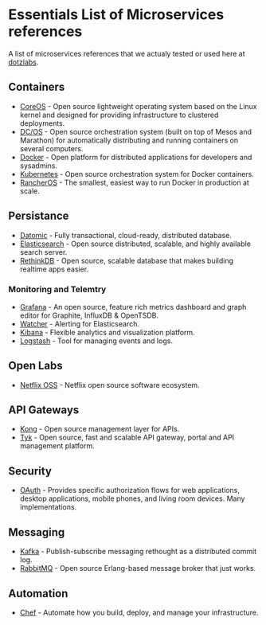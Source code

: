 # Essentials List of Microservices references 

A list of microservices references that we actualy tested or used here at [dotzlabs](http://dotzlabs.com).


## Containers

- [CoreOS](https://coreos.com/) - Open source lightweight operating system based on the Linux kernel and designed for providing infrastructure to clustered deployments.
- [DC/OS](https://dcos.io/) - Open source orchestration system (built on top of Mesos and Marathon) for automatically distributing and running containers on several computers.
- [Docker](https://www.docker.com/) - Open platform for distributed applications for developers and sysadmins.
- [Kubernetes](http://kubernetes.io/) - Open source orchestration system for Docker containers.
- [RancherOS](https://github.com/rancher/os) - The smallest, easiest way to run Docker in production at scale.


## Persistance

- [Datomic](http://www.datomic.com/) - Fully transactional, cloud-ready, distributed database.
- [Elasticsearch](https://www.elastic.co/products/elasticsearch) - Open source distributed, scalable, and highly available search server.
- [RethinkDB](http://rethinkdb.com/) - Open source, scalable database that makes building realtime apps easier.


### Monitoring and Telemtry

- [Grafana](http://grafana.org/) - An open source, feature rich metrics dashboard and graph editor for Graphite, InfluxDB & OpenTSDB.
- [Watcher](https://www.elastic.co/products/watcher) - Alerting for Elasticsearch.
- [Kibana](https://www.elastic.co/products/kibana) - Flexible analytics and visualization platform.
- [Logstash](https://www.elastic.co/products/logstash) - Tool for managing events and logs.


## Open Labs

- [Netflix OSS](https://netflix.github.io/) - Netflix open source software ecosystem.


## API Gateways 

- [Kong](https://getkong.org/) - Open source management layer for APIs.
- [Tyk](https://tyk.io/) - Open source, fast and scalable API gateway, portal and API management platform.


## Security

- [OAuth](http://oauth.net/2/) - Provides specific authorization flows for web applications, desktop applications, mobile phones, and living room devices. Many implementations.



## Messaging

- [Kafka](http://kafka.apache.org/) - Publish-subscribe messaging rethought as a distributed commit log.
- [RabbitMQ](https://www.rabbitmq.com/) - Open source Erlang-based message broker that just works.


## Automation

- [Chef](https://www.chef.io/chef/) - Automate how you build, deploy, and manage your infrastructure.

